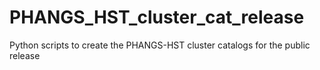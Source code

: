 # PHANGS_HST_cluster_cat_release
Python scripts to create the PHANGS-HST cluster catalogs for the public release
